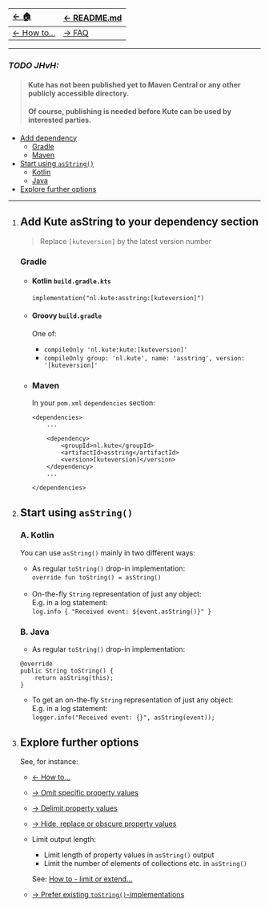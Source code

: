 | [← 🏠](../../)            | [← README.md](../../README.md) |
|:--------------------------|:-------------------------------|
| [← How to...](0-howto.md) | [→ FAQ](../../md/faq/0-faq.md) |

<hr>

### _TODO JHvH:_
> #### Kute has not been published yet to Maven Central or any other publicly accessible directory.<br>
> #### Of course, publishing is needed before Kute can be used by interested parties.

   * [Add dependency](#add-kute-asstring-to-your-dependency-section)
      * [Gradle](#gradle)
      * [Maven](#maven)
   * [Start using `asString()`](#start-using-asstring)
       * [Kotlin](#a-kotlin)
       * [Java](#b-java)
   * [Explore further options](#explore-further-options)

<hr>

1. ## Add Kute asString to your dependency section
   > Replace `[kuteversion]` by the latest version number

   ### Gradle
   * #### Kotlin `build.gradle.kts`
     `implementation("nl.kute:asstring:[kuteversion]")`<br>
   
   * #### Groovy `build.gradle`
     One of:
      * `compileOnly 'nl.kute:kute:[kuteversion]'`<br>
      * `compileOnly group: 'nl.kute', name: 'asstring', version: '[kuteversion]'`<br>

   * ### Maven
     In your `pom.xml` `dependencies` section:
        ```
        <dependencies>
            ...

            <dependency>
                <groupId>nl.kute</groupId>
                <artifactId>asstring</artifactId>
                <version>[kuteversion]</version>
            </dependency>
            ...
     
        </dependencies>
        ```

2. ## Start using `asString()`
   ### A. Kotlin

   You can use `asString()` mainly in two different ways:
   * As regular `toString()` drop-in implementation:<br>
   `override fun toString() = asString()`<br><br>
   * On-the-fly `String` representation of just any object:<br>
    E.g. in a log statement:<br> 
   `log.info { "Received event: ${event.asString()}" }`

   ### B. Java
   * As regular `toString()` drop-in implementation:
   ```
   @override
   public String toString() {
       return asString(this);
   }
   ```
   * To get an on-the-fly `String` representation of just any object:<br>
  E.g. in a log statement:<br>
  `logger.info("Received event: {}", asString(event));`

3. ## Explore further options
   See, for instance:
   * [← How to...](0-howto.md)
   * [→ Omit specific property values](omit-values.md)
   * [→ Delimit property values](delimit-property-values.md)
   * [→ Hide, replace or obscure property values](hide-replace-obscure-property-values.md)
   * Limit output length:
      * Limit length of property values in `asString()` output
      * Limit the number of elements of collections etc. in `asString()`
     
     See: [How to - limit or extend...](0-howto.md#limit-or-extend)
   * [→ Prefer existing `toString()`-implementations](prefer-existing-tostring.md)